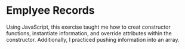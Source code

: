 Emplyee Records
=======================

Using JavaScript, this exercise taught me how to creat constructor functions, instantiate information, and override attributes within the constructor. Additionally, I practiced pushing information into an array.